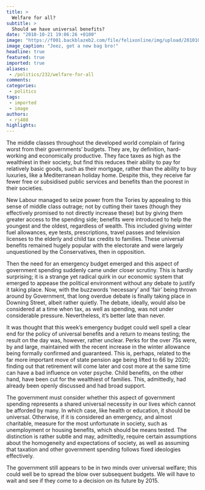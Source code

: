 ```yaml
---
title: >
  Welfare for all?
subtitle: >
  Should we have universal benefits?
date: "2010-10-21 19:06:26 +0100"
image: "https://f001.backblazeb2.com/file/felixonline/img/upload/201010212004-nm1010-osborne.jpg"
image_caption: "Jeez, get a new bag bro!"
headline: true
featured: true
imported: true
aliases:
 - /politics/232/welfare-for-all
comments:
categories:
 - politics
tags:
 - imported
 - image
authors:
 - rj408
highlights:
---
```


The middle classes throughout the developed world complain of faring worst from their governments’ budgets. They are, by definition, hard-working and economically productive. They face taxes as high as the wealthiest in their society, but find this reduces their ability to pay for relatively basic goods, such as their mortgage, rather than the ability to buy luxuries, like a Mediterranean holiday home. Despite this, they receive far fewer free or subsidised public services and benefits than the poorest in their societies.

New Labour managed to seize power from the Tories by appealing to this sense of middle class outrage; not by cutting their taxes (though they effectively promised to not directly increase these) but by giving them greater access to the spending side; benefits were introduced to help the youngest and the oldest, regardless of wealth. This included giving winter fuel allowances, eye tests, prescriptions, travel passes and television licenses to the elderly and child tax credits to families. These universal benefits remained hugely popular with the electorate and were largely unquestioned by the Conservatives, then in opposition.

Then the need for an emergency budget emerged and this aspect of government spending suddenly came under closer scrutiny. This is hardly surprising; it is a strange yet radical quirk in our economic system that emerged to appease the political environment without any debate to justify it taking place. Now, with the buzzwords ‘necessary’ and ‘fair’ being thrown around by Government, that long overdue debate is finally taking place in Downing Street, albeit rather quietly. The debate, ideally, would also be considered at a time when tax, as well as spending, was not under considerable pressure. Nevertheless, it’s better late than never.

It was thought that this week’s emergency budget could well spell a clear end for the policy of universal benefits and a return to means testing; the result on the day was, however, rather unclear. Perks for the over 75s were, by and large, maintained with the recent increase in the winter allowance being formally confirmed and guaranteed. This is, perhaps, related to the far more important move of state pension age being lifted to 66 by 2020; finding out that retirement will come later and cost more at the same time can have a bad influence on voter psyche. Child benefits, on the other hand, have been cut for the wealthiest of families. This, admittedly, had already been openly discussed and had broad support.

The government must consider whether this aspect of government spending represents a shared universal necessity in our lives which cannot be afforded by many. In which case, like health or education, it should be universal. Otherwise, if it is considered an emergency, and almost charitable, measure for the most unfortunate in society, such as unemployment or housing benefits, which should be means tested. The distinction is rather subtle and may, admittedly, require certain assumptions about the homogeneity and expectations of society, as well as assuming that taxation and other government spending follows fixed ideologies effectively.

The government still appears to be in two minds over universal welfare; this could well be to spread the blow over subsequent budgets. We will have to wait and see if they come to a decision on its future by 2015.
